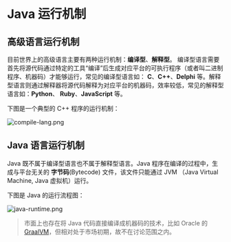 # Java 运行机制

## 高级语言运行机制

目前世界上的高级语言主要有两种运行机制：**编译型**、**解释型**。
编译型语言需要首先将源代码通过特定的工具“编译”后生成对应平台的可执行程序（或者叫二进制程序、机器码）才能够运行，常见的编译型语言如：
**C**、**C++**、**Delphi** 等。解释型语言则通过解释器将源代码解释为对应平台的机器码，效率较低，常见的解释型语言如：**Python**、
**Ruby**、**JavaScript** 等。

下图是一个典型的 C++ 程序的运行机制：

![compile-lang.png](./img/intro-java-runtime/compile-lang.png)

## Java 语言运行机制

Java 既不属于编译型语言也不属于解释型语言。Java 程序在编译的过程中，生成与平台无关的 **字节码**(Bytecode) 文件，该文件只能通过 JVM
（Java Virtual Machine, Java 虚拟机）运行。

下图是 Java 的运行流程图：

![java-runtime.png](./img/intro-java-runtime/java-runtime.png)

> 市面上也存在将 Java 代码直接编译成机器码的技术，比如 Oracle 的 [GraalVM](https://www.graalvm.org)，但相对处于市场初期，故不在讨论范围之内。
